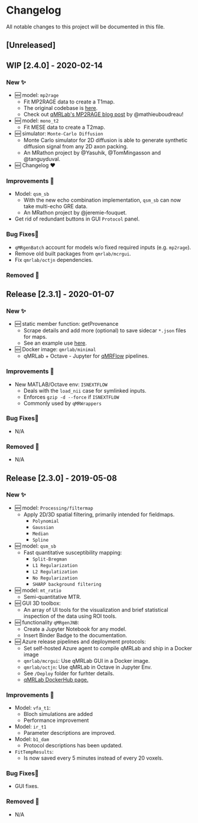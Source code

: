 # Changelog
All notable changes to this project will be documented in this file.

## [Unreleased]

## WIP [2.4.0] - 2020-02-14

### New ✨
- 🆕 model: `mp2rage` 
    - Fit MP2RAGE data to create a T1map.
    - The original codebase is [here](https://github.com/JosePMarques/MP2RAGE-related-scripts).
    - Check out [qMRLab's MP2RAGE blog post](https://qmrlab.org/2019/04/08/T1-mapping-mp2rage.html) by @mathieuboudreau!
- 🆕 model: `mono_t2`
    - Fit MESE data to create a T2map.
- 🆕 simulator: `Monte-Carlo Diffusion`
    - Monte Carlo simulator for 2D diffusion is able to generate synthetic 
    diffusion signal from any 2D axon packing.
    - An MRathon project by @Yasuhik, @TomMingasson and @tanguyduval. 
- 🆕 Changelog ❤️

### Improvements 🚀
- Model: `qsm_sb` 
    - With the new echo combination implementation, `qsm_sb` can now take 
      multi-echo GRE data. 
    - An MRathon project by @jeremie-fouquet.
- Get rid of redundant buttons in GUI `Protocol` panel. 

### Bug Fixes🐛
- `qMRgenBatch` account for models w/o fixed required inputs (e.g. `mp2rage`).
- Remove old built packages from `qmrlab/mcrgui`.
- Fix `qmrlab/octjn` dependencies.

### Removed 🧹

## Release [2.3.1] - 2020-01-07

### New ✨
- 🆕 static member function: getProvenance 
    - Scrape details and add more (optional) to save sidecar `*.json` files for maps.
    - See an example use [here](https://github.com/qMRLab/qMRWrappers/blob/master/mt_sat/mt_sat_wrapper.m).
- 🆕 Docker image: `qmrlab/minimal`
    - qMRLab + Octave - Jupyter for [qMRFlow](https://github.com/qMRLab/qMRflow) pipelines.    

### Improvements 🚀
- New MATLAB/Octave env: `ISNEXTFLOW` 
    - Deals with the `load_nii` case for symlinked inputs.
    - Enforces `gzip -d --force` if `ISNEXTFLOW` 
    - Commonly used by `qMRWrappers` 

### Bug Fixes🐛
- N/A

### Removed 🧹
- N/A 

## Release [2.3.0] - 2019-05-08

### New ✨

- 🆕 model: `Processing/filtermap` 
    - Apply 2D/3D spatial filtering, primarily intended for fieldmaps. 
        - `Polynomial`
        - `Gaussian` 
        - `Median` 
        - `Spline` 
- 🆕 model: `qsm_sb` 
    - Fast quantitative susceptibility mapping:
        - `Split-Bregman` 
        - `L1 Regularization`
        - `L2 Regulatization` 
        - `No Regularization` 
        - `SHARP background filtering` 
- 🆕 model: `mt_ratio` 
    - Semi-quantitative MTR. 
- 🆕 GUI 3D toolbox:
    - An array of UI tools for the visualization and brief statistical
      inspection of the data using ROI tools. 
- 🆕 functionality `qMRgenJNB`:
    - Create a Jupyter Notebook for any model. 
    - Insert Binder Badge to the documentation. 
- 🆕 Azure release pipelines and deployment protocols:
    - Set self-hosted Azure agent to compile qMRLab and ship in a Docker image
    - `qmrlab/mcrgui`: Use qMRLab GUI in a Docker image. 
    - `qmrlab/octjn`: Use qMRLab in Octave in Jupyter Env. 
    - See `/Deploy` folder for furhter details. 
    - [qMRLab DockerHub page.](https://hub.docker.com/orgs/qmrlab)

### Improvements 🚀
- Model: `vfa_t1`:
    - Bloch simulations are added 
    - Performance improvement 
- Model: `ir_t1` 
    - Parameter descriptions are improved. 
- Model: `b1_dam`
    - Protocol descriptions has been updated. 
- `FitTempResults`:
    - Is now saved every 5 minutes instead of every 20 voxels. 
    
### Bug Fixes🐛
- GUI fixes. 

### Removed 🧹
- N/A 